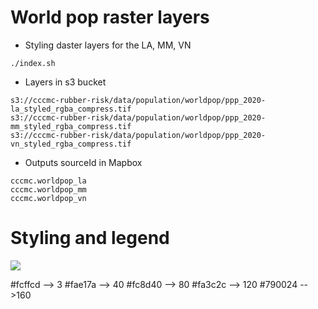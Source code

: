 # World pop raster layers

-  Styling daster layers for the LA, MM, VN

```
./index.sh
```

- Layers in s3 bucket

```
s3://cccmc-rubber-risk/data/population/worldpop/ppp_2020-la_styled_rgba_compress.tif
s3://cccmc-rubber-risk/data/population/worldpop/ppp_2020-mm_styled_rgba_compress.tif
s3://cccmc-rubber-risk/data/population/worldpop/ppp_2020-vn_styled_rgba_compress.tif
```

- Outputs sourceId in Mapbox

```
cccmc.worldpop_la
cccmc.worldpop_mm
cccmc.worldpop_vn
```

# Styling and legend

![](https://user-images.githubusercontent.com/11504548/109030364-bab9b400-7691-11eb-9684-7d802b9a0224.png)

#fcffcd --> 3
#fae17a --> 40
#fc8d40 --> 80
#fa3c2c --> 120
#790024 -->160